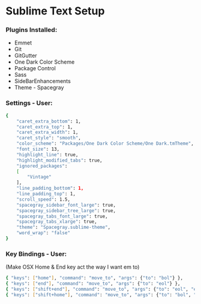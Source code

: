 
# Sublime Text Setup

### Plugins Installed:
* Emmet
* Git
* GitGutter
* One Dark Color Scheme
* Package Control
* Sass
* SideBarEnhancements
* Theme - Spacegray

### Settings - User:
```sh
{
	"caret_extra_bottom": 1,
	"caret_extra_top": 1,
	"caret_extra_width": 1,
	"caret_style": "smooth",
	"color_scheme": "Packages/One Dark Color Scheme/One Dark.tmTheme",
	"font_size": 13,
	"highlight_line": true,
	"highlight_modified_tabs": true,
	"ignored_packages":
	[
		"Vintage"
	],
	"line_padding_bottom": 1,
	"line_padding_top": 1,
	"scroll_speed": 1.5,
	"spacegray_sidebar_font_large": true,
	"spacegray_sidebar_tree_large": true,
	"spacegray_tabs_font_large": true,
	"spacegray_tabs_xlarge": true,
	"theme": "Spacegray.sublime-theme",
	"word_wrap": "false"
}

```

### Key Bindings - User:
(Make OSX Home & End key act the way I want em to)
```sh
{ "keys": ["home"], "command": "move_to", "args": {"to": "bol"} },
{ "keys": ["end"], "command": "move_to", "args": {"to": "eol"} },
{ "keys": ["shift+end"], "command": "move_to", "args": {"to": "eol", "extend": true} },
{ "keys": ["shift+home"], "command": "move_to", "args": {"to": "bol", "extend": true } }
```
